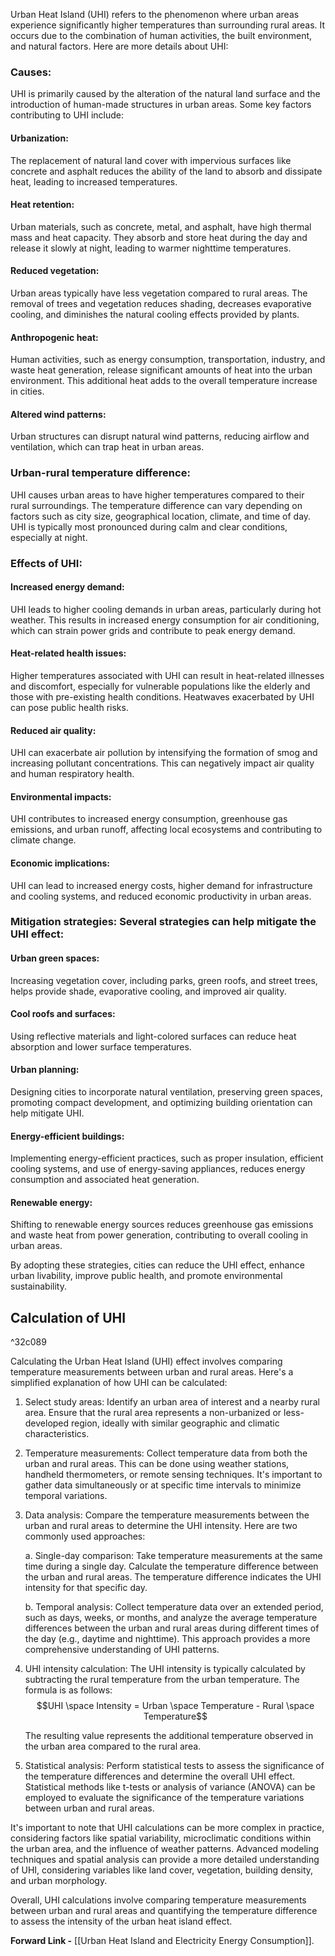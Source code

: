 Urban Heat Island (UHI) refers to the phenomenon where urban areas experience significantly higher temperatures than surrounding rural areas. It occurs due to the combination of human activities, the built environment, and natural factors. Here are more details about UHI:

### Causes: 
UHI is primarily caused by the alteration of the natural land surface and the introduction of human-made structures in urban areas. Some key factors contributing to UHI include:

#### Urbanization: 
The replacement of natural land cover with impervious surfaces like concrete and asphalt reduces the ability of the land to absorb and dissipate heat, leading to increased temperatures.

#### Heat retention: 
Urban materials, such as concrete, metal, and asphalt, have high thermal mass and heat capacity. They absorb and store heat during the day and release it slowly at night, leading to warmer nighttime temperatures.

#### Reduced vegetation: 
Urban areas typically have less vegetation compared to rural areas. The removal of trees and vegetation reduces shading, decreases evaporative cooling, and diminishes the natural cooling effects provided by plants.

#### Anthropogenic heat: 
Human activities, such as energy consumption, transportation, industry, and waste heat generation, release significant amounts of heat into the urban environment. This additional heat adds to the overall temperature increase in cities.

#### Altered wind patterns: 
Urban structures can disrupt natural wind patterns, reducing airflow and ventilation, which can trap heat in urban areas.

### Urban-rural temperature difference: 
UHI causes urban areas to have higher temperatures compared to their rural surroundings. The temperature difference can vary depending on factors such as city size, geographical location, climate, and time of day. UHI is typically most pronounced during calm and clear conditions, especially at night.

### Effects of UHI:

#### Increased energy demand: 
UHI leads to higher cooling demands in urban areas, particularly during hot weather. This results in increased energy consumption for air conditioning, which can strain power grids and contribute to peak energy demand.

#### Heat-related health issues: 
Higher temperatures associated with UHI can result in heat-related illnesses and discomfort, especially for vulnerable populations like the elderly and those with pre-existing health conditions. Heatwaves exacerbated by UHI can pose public health risks.

#### Reduced air quality: 
UHI can exacerbate air pollution by intensifying the formation of smog and increasing pollutant concentrations. This can negatively impact air quality and human respiratory health.

#### Environmental impacts: 
UHI contributes to increased energy consumption, greenhouse gas emissions, and urban runoff, affecting local ecosystems and contributing to climate change.

#### Economic implications: 
UHI can lead to increased energy costs, higher demand for infrastructure and cooling systems, and reduced economic productivity in urban areas.

### Mitigation strategies: Several strategies can help mitigate the UHI effect:

#### Urban green spaces: 
Increasing vegetation cover, including parks, green roofs, and street trees, helps provide shade, evaporative cooling, and improved air quality.

#### Cool roofs and surfaces: 
Using reflective materials and light-colored surfaces can reduce heat absorption and lower surface temperatures.

#### Urban planning: 
Designing cities to incorporate natural ventilation, preserving green spaces, promoting compact development, and optimizing building orientation can help mitigate UHI.

#### Energy-efficient buildings: 
Implementing energy-efficient practices, such as proper insulation, efficient cooling systems, and use of energy-saving appliances, reduces energy consumption and associated heat generation.

#### Renewable energy: 
Shifting to renewable energy sources reduces greenhouse gas emissions and waste heat from power generation, contributing to overall cooling in urban areas.

By adopting these strategies, cities can reduce the UHI effect, enhance urban livability, improve public health, and promote environmental sustainability.

## Calculation of UHI

^32c089

Calculating the Urban Heat Island (UHI) effect involves comparing temperature measurements between urban and rural areas. Here's a simplified explanation of how UHI can be calculated:

1. Select study areas: Identify an urban area of interest and a nearby rural area. Ensure that the rural area represents a non-urbanized or less-developed region, ideally with similar geographic and climatic characteristics.

2. Temperature measurements: Collect temperature data from both the urban and rural areas. This can be done using weather stations, handheld thermometers, or remote sensing techniques. It's important to gather data simultaneously or at specific time intervals to minimize temporal variations.

3. Data analysis: Compare the temperature measurements between the urban and rural areas to determine the UHI intensity. Here are two commonly used approaches:

   a. Single-day comparison: Take temperature measurements at the same time during a single day. Calculate the temperature difference between the urban and rural areas. The temperature difference indicates the UHI intensity for that specific day.

   b. Temporal analysis: Collect temperature data over an extended period, such as days, weeks, or months, and analyze the average temperature differences between the urban and rural areas during different times of the day (e.g., daytime and nighttime). This approach provides a more comprehensive understanding of UHI patterns.

4. UHI intensity calculation: The UHI intensity is typically calculated by subtracting the rural temperature from the urban temperature. The formula is as follows:
   $$UHI \space Intensity = Urban \space Temperature - Rural \space Temperature$$

   The resulting value represents the additional temperature observed in the urban area compared to the rural area.

5. Statistical analysis: Perform statistical tests to assess the significance of the temperature differences and determine the overall UHI effect. Statistical methods like t-tests or analysis of variance (ANOVA) can be employed to evaluate the significance of the temperature variations between urban and rural areas.

It's important to note that UHI calculations can be more complex in practice, considering factors like spatial variability, microclimatic conditions within the urban area, and the influence of weather patterns. Advanced modeling techniques and spatial analysis can provide a more detailed understanding of UHI, considering variables like land cover, vegetation, building density, and urban morphology.

Overall, UHI calculations involve comparing temperature measurements between urban and rural areas and quantifying the temperature difference to assess the intensity of the urban heat island effect.

**Forward Link -** [[Urban Heat Island and Electricity Energy Consumption]].